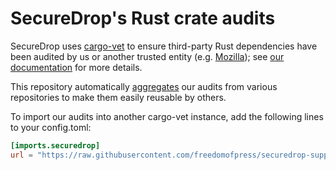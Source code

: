 # SecureDrop's Rust crate audits

SecureDrop uses [cargo-vet](https://mozilla.github.io/cargo-vet/index.html)
to ensure third-party Rust dependencies have been audited  by us or another trusted entity (e.g. [Mozilla](https://github.com/mozilla/supply-chain));
see [our documentation](https://developers.securedrop.org/en/latest/dependency_updates.html#auditing-rust-dependencies)
for more details.

This repository automatically [aggregates](https://mozilla.github.io/cargo-vet/multiple-repositories.html)
our audits from various repositories to make them easily reusable by others.

To import our audits into another cargo-vet instance, add the following
lines to your config.toml:
```toml
[imports.securedrop]
url = "https://raw.githubusercontent.com/freedomofpress/securedrop-supply-chain/main/audits.toml"
```
